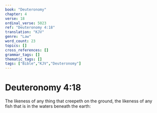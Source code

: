 ```yaml
---
book: "Deuteronomy"
chapter: 4
verse: 18
ordinal_verse: 5023
ref: "Deuteronomy 4:18"
translation: "KJV"
genre: "Law"
word_count: 23
topics: []
cross_references: []
grammar_tags: []
thematic_tags: []
tags: ["Bible","KJV","Deuteronomy"]
---
```


# Deuteronomy 4:18

The likeness of any thing that creepeth on the ground, the likeness of any fish that is in the waters beneath the earth:
